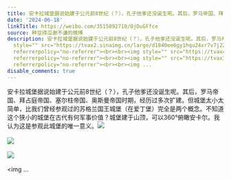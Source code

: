 ```yaml
---
title: 安卡拉城堡据说始建于公元前8世纪（？），孔子他爹还没诞生呢。其后，罗马帝国、拜占庭帝国、塞尔柱帝国、奥斯曼帝国时期，经历过多次扩建。但城堡太小太简单，...
date: '2024-06-18'
linkTitle: https://weibo.com/3515092710/OjDuGFfce
source: 种豆得瓜谢不谦的微博
description: 安卡拉城堡据说始建于公元前8世纪（？），孔子他爹还没诞生呢。其后，罗马帝国、拜占庭帝国、塞尔柱帝国、奥斯曼帝国时期，经历过多次扩建。但城堡太小太简单，比我们曾经参观过的苏格兰国王城堡（在爱丁堡）完全是两个概念。不知道这个狭小的城堡在古代有何军事价值？城堡建于山顶，可以360°俯瞰安卡尔。我认为这是参观此城堡的唯一意义。<img
  style="" src="https://tvax2.sinaimg.cn/large/d1840ee6gy1hqu24xr7v7j22eo37k7wj.jpg"
  referrerpolicy="no-referrer"><br><br><img style="" src="https://tvax4.sinaimg.cn/large/d1840ee6gy1hqu29osn42j237k2eoe83.jpg"
  referrerpolicy="no-referrer"><br><br><img style="" src="https://tvax1.sinaimg.cn/large/d1840ee6gy1hqu29tj72mj22eo37kb2c.jpg"
  referrerpolicy="no-referrer"><br><br><img ...
disable_comments: true
---
```

安卡拉城堡据说始建于公元前8世纪（？），孔子他爹还没诞生呢。其后，罗马帝国、拜占庭帝国、塞尔柱帝国、奥斯曼帝国时期，经历过多次扩建。但城堡太小太简单，比我们曾经参观过的苏格兰国王城堡（在爱丁堡）完全是两个概念。不知道这个狭小的城堡在古代有何军事价值？城堡建于山顶，可以360°俯瞰安卡尔。我认为这是参观此城堡的唯一意义。<img style="" src="https://tvax2.sinaimg.cn/large/d1840ee6gy1hqu24xr7v7j22eo37k7wj.jpg" referrerpolicy="no-referrer"><br><br><img style="" src="https://tvax4.sinaimg.cn/large/d1840ee6gy1hqu29osn42j237k2eoe83.jpg" referrerpolicy="no-referrer"><br><br><img style="" src="https://tvax1.sinaimg.cn/large/d1840ee6gy1hqu29tj72mj22eo37kb2c.jpg" referrerpolicy="no-referrer"><br><br><img ...